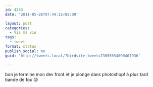 ```yaml
---
id: 4283
date: '2011-05-26T07:44:11+02:00'

layout: post
categories:
  - Vis ma vie
tags:
  - tweet
format: status
publish_social: no
guid: 'http://tweets.local/?birdsite_tweet=73655654090407936'

---
```


bon je termine mon dev front et je plonge dans photoshop! à plus tard bande de fou 😉